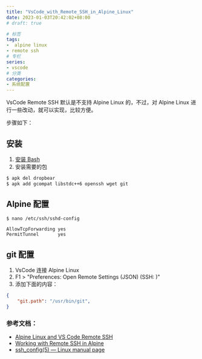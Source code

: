 ```yaml
---
title: "VsCode_with_Remote_SSH_in_Alpine_Linux"
date: 2023-01-03T20:42:02+08:00
# draft: true

# 标签
tags:
-  alpine linux
- remote ssh
# 专栏
series:
- vscode
# 分类
categories:
- 系统配置
---
```


VsCode Remote SSH 默认是不支持 Alpine Linux 的，不过，对 Alpine Linux 进行一些改动，就可以实现，比较方便。

步骤如下：

## 安装

1. [安装 Bash](../Linux/Alpine_Linux_Bash.md)
2. 安装需要的包
```bash
$ apk del dropbear
$ apk add gcompat libstdc++6 openssh wget git
```

## Alpine 配置
```bash 
$ nano /etc/ssh/sshd-config
```
```config
AllowTcpForwarding yes
PermitTunnel       yes
```

## git 配置

1. VsCode 连接 Alpine Linux
2. F1 > "Preferences: Open Remote Settings (JSON) (SSH: <host name>)"
3. 添加下面的内容：
```json
{
	"git.path": "/usr/bin/git",
}
```

### 参考文档：
- [Alpine Linux and VS Code Remote SSH](https://johnsiu.com/blog/alpine-vscode/)
- [Working with Remote SSH in Alpine](https://www.reddit.com/r/vscode/comments/smw8tn/working_with_remote_ssh_in_alpine/)
- [ssh_config(5) — Linux manual page](https://man7.org/linux/man-pages/man5/ssh_config.5.html)